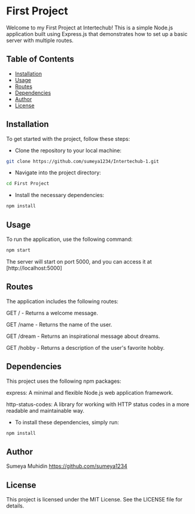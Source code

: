 # First Project
Welcome to my First Project at Intertechub! This is a simple Node.js application built using Express.js that demonstrates how to set up a basic server with multiple routes.

## Table of Contents

- [Installation](#installation)
- [Usage](#usage)
- [Routes](#routes)
- [Dependencies](#dependencies)
- [Author](#author)
- [License](#license)

## Installation
To get started with the project, follow these steps:

- Clone the repository to your local machine:
```bash
git clone https://github.com/sumeya1234/Intertechub-1.git
```
- Navigate into the project directory:
```bash
cd First Project
```
- Install the necessary dependencies:
```bash
npm install
```
## Usage
To run the application, use the following command: 
```bash 
npm start 
```

The server will start on port 5000, and you can access it at [http://localhost:5000]

## Routes
The application includes the following routes:

GET / - Returns a welcome message.  

GET /name - Returns the name of the user.  

GET /dream - Returns an inspirational message about dreams.  

GET /hobby - Returns a description of the user's favorite hobby.  


## Dependencies
This project uses the following npm packages:  

express: A minimal and flexible Node.js web application framework.  


http-status-codes: A library for working with HTTP status codes in a more readable and maintainable way.  

- To install these dependencies, simply run:
```bash
npm install
```
## Author
Sumeya Muhidin https://github.com/sumeya1234

## License
This project is licensed under the MIT License. See the LICENSE file for details.

